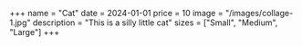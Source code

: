 +++
name = "Cat"
date = 2024-01-01
price = 10
image = "/images/collage-1.jpg"
description = "This is a silly little cat"
sizes = ["Small", "Medium", "Large"]
+++
